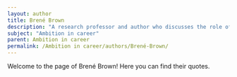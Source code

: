 ```yaml
---
layout: author
title: Brené Brown
description: "A research professor and author who discusses the role of ambition and vulnerability in professional and personal growth, particularly in her book 'Dare to Lead'."
subject: "Ambition in career"
parent: Ambition in career
permalink: /Ambition in career/authors/Brené-Brown/
---
```


Welcome to the page of Brené Brown! Here you can find their quotes.
